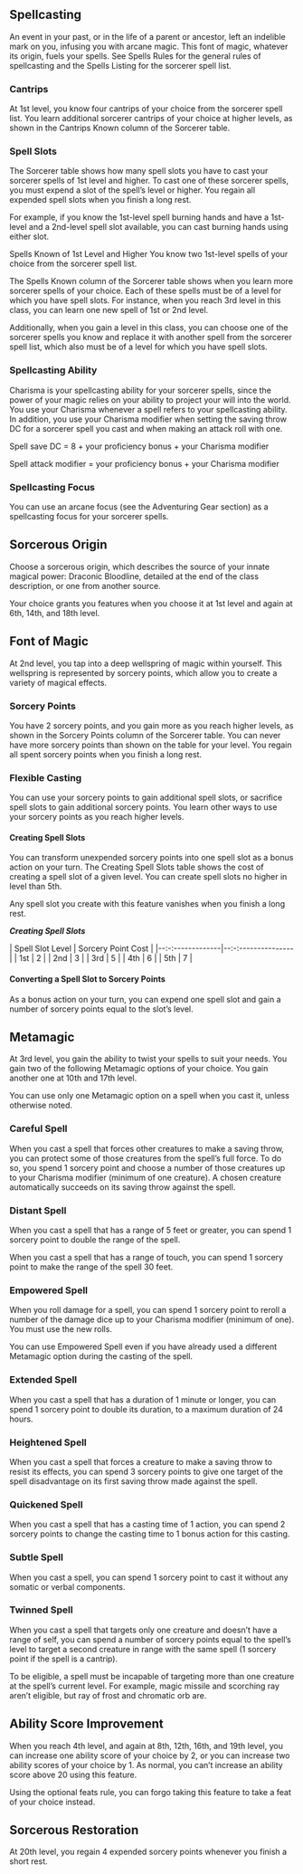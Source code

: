 ## Spellcasting
An event in your past, or in the life of a parent or ancestor, left an indelible mark on you, infusing you with arcane magic. This font of magic, whatever its origin, fuels your spells. See Spells Rules for the general rules of spellcasting and the Spells Listing for the sorcerer spell list.

### Cantrips
At 1st level, you know four cantrips of your choice from the sorcerer spell list. You learn additional sorcerer cantrips of your choice at higher levels, as shown in the Cantrips Known column of the Sorcerer table.

### Spell Slots
The Sorcerer table shows how many spell slots you have to cast your sorcerer spells of 1st level and higher. To cast one of these sorcerer spells, you must expend a slot of the spell’s level or higher. You regain all expended spell slots when you finish a long rest.

For example, if you know the 1st-level spell burning hands and have a 1st-level and a 2nd-level spell slot available, you can cast burning hands using either slot.

Spells Known of 1st Level and Higher
You know two 1st-level spells of your choice from the sorcerer spell list.

The Spells Known column of the Sorcerer table shows when you learn more sorcerer spells of your choice. Each of these spells must be of a level for which you have spell slots. For instance, when you reach 3rd level in this class, you can learn one new spell of 1st or 2nd level.

Additionally, when you gain a level in this class, you can choose one of the sorcerer spells you know and replace it with another spell from the sorcerer spell list, which also must be of a level for which you have spell slots.

### Spellcasting Ability
Charisma is your spellcasting ability for your sorcerer spells, since the power of your magic relies on your ability to project your will into the world. You use your Charisma whenever a spell refers to your spellcasting ability. In addition, you use your Charisma modifier when setting the saving throw DC for a sorcerer spell you cast and when making an attack roll with one.

Spell save DC = 8 + your proficiency bonus + your Charisma modifier

Spell attack modifier = your proficiency bonus + your Charisma modifier

### Spellcasting Focus
You can use an arcane focus (see the Adventuring Gear section) as a spellcasting focus for your sorcerer spells.

## Sorcerous Origin
Choose a sorcerous origin, which describes the source of your innate magical power: Draconic Bloodline, detailed at the end of the class description, or one from another source.

Your choice grants you features when you choose it at 1st level and again at 6th, 14th, and 18th level.

## Font of Magic
At 2nd level, you tap into a deep wellspring of magic within yourself. This wellspring is represented by sorcery points, which allow you to create a variety of magical effects.

### Sorcery Points
You have 2 sorcery points, and you gain more as you reach higher levels, as shown in the Sorcery Points column of the Sorcerer table. You can never have more sorcery points than shown on the table for your level. You regain all spent sorcery points when you finish a long rest.

### Flexible Casting
You can use your sorcery points to gain additional spell slots, or sacrifice spell slots to gain additional sorcery points. You learn other ways to use your sorcery points as you reach higher levels.

#### Creating Spell Slots
You can transform unexpended sorcery points into one spell slot as a bonus action on your turn. The Creating Spell Slots table shows the cost of creating a spell slot of a given level. You can create spell slots no higher in level than 5th.

Any spell slot you create with this feature vanishes when you finish a long rest.

***Creating Spell Slots***

| Spell Slot Level | Sorcery Point Cost |
|--:-:-------------|--:-:---------------|
| 1st              | 2                  |
| 2nd              | 3                  |
| 3rd              | 5                  |
| 4th              | 6                  |
| 5th              | 7                  |

#### Converting a Spell Slot to Sorcery Points
As a bonus action on your turn, you can expend one spell slot and gain a number of sorcery points equal to the slot’s level.

## Metamagic
At 3rd level, you gain the ability to twist your spells to suit your needs. You gain two of the following Metamagic options of your choice. You gain another one at 10th and 17th level.

You can use only one Metamagic option on a spell when you cast it, unless otherwise noted.

### Careful Spell
When you cast a spell that forces other creatures to make a saving throw, you can protect some of those creatures from the spell’s full force. To do so, you spend 1 sorcery point and choose a number of those creatures up to your Charisma modifier (minimum of one creature). A chosen creature automatically succeeds on its saving throw against the spell.

### Distant Spell
When you cast a spell that has a range of 5 feet or greater, you can spend 1 sorcery point to double the range of the spell.

When you cast a spell that has a range of touch, you can spend 1 sorcery point to make the range of the spell 30 feet.

### Empowered Spell
When you roll damage for a spell, you can spend 1 sorcery point to reroll a number of the damage dice up to your Charisma modifier (minimum of one). You must use the new rolls.

You can use Empowered Spell even if you have already used a different Metamagic option during the casting of the spell.

### Extended Spell
When you cast a spell that has a duration of 1 minute or longer, you can spend 1 sorcery point to double its duration, to a maximum duration of 24 hours.

### Heightened Spell
When you cast a spell that forces a creature to make a saving throw to resist its effects, you can spend 3 sorcery points to give one target of the spell disadvantage on its first saving throw made against the spell.

### Quickened Spell
When you cast a spell that has a casting time of 1 action, you can spend 2 sorcery points to change the casting time to 1 bonus action for this casting.

### Subtle Spell
When you cast a spell, you can spend 1 sorcery point to cast it without any somatic or verbal components.

### Twinned Spell
When you cast a spell that targets only one creature and doesn’t have a range of self, you can spend a number of sorcery points equal to the spell’s level to target a second creature in range with the same spell (1 sorcery point if the spell is a cantrip).

To be eligible, a spell must be incapable of targeting more than one creature at the spell’s current level. For example, magic missile and scorching ray aren’t eligible, but ray of frost and chromatic orb are.

## Ability Score Improvement
When you reach 4th level, and again at 8th, 12th, 16th, and 19th level, you can increase one ability score of your choice by 2, or you can increase two ability scores of your choice by 1. As normal, you can’t increase an ability score above 20 using this feature.

Using the optional feats rule, you can forgo taking this feature to take a feat of your choice instead.

## Sorcerous Restoration
At 20th level, you regain 4 expended sorcery points whenever you finish a short rest.
